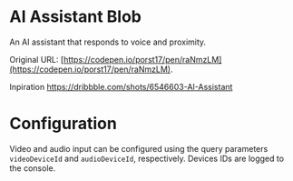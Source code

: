 # AI Assistant Blob

An AI assistant that responds to voice and proximity.

Original URL: [https://codepen.io/porst17/pen/raNmzLM](https://codepen.io/porst17/pen/raNmzLM).

Inpiration https://dribbble.com/shots/6546603-AI-Assistant

# Configuration

Video and audio input can be configured using the query parameters `videoDeviceId` and `audioDeviceId`, respectively. Devices IDs are logged to the console.
